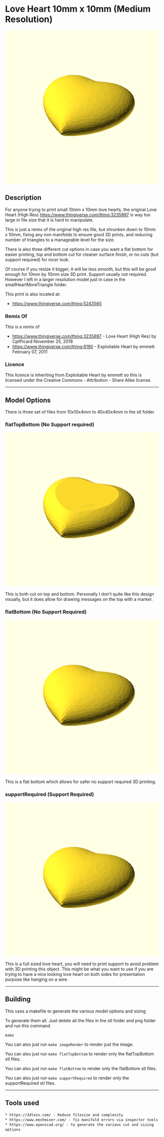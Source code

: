 # Love Heart 10mm x 10mm (Medium Resolution)

![full heart](./png/smallheart_supportRequired_10x10x4mm.png)

## Description

For anyone trying to print small 10mm x 10mm love hearts, the original Love Heart (High Res) https://www.thingiverse.com/thing:3235897 is way too large in file size that it is hard to manipulate.

This is just a remix of the original high res file, but shrunken down to 10mm x 10mm, fixing any non manifolds to ensure good 3D prints, and reducing number of triangles to a manageable level for the size.

There is also three different cut options in case you want a flat bottom for easier printing, top and bottom cut for cleaner surface finish, or no cuts (but support required) for nicer look.

Of course if you resize it bigger, it will be less smooth, but this will be good enough for 10mm by 10mm size 3D print. Support usually not required. However I left in a larger resolution model just in case in the smallHeartMoreTriangle folder.

This print is also located at:
- https://www.thingiverse.com/thing:5243565

### Remix Of

This is a remix of

- https://www.thingiverse.com/thing:3235897 - Love Heart (High Res) by CptPicard November 25, 2018
- https://www.thingiverse.com/thing:6190 - Exploitable Heart by emmett February 07, 2011

### Licence

This licence is inheriting from Exploitable Heart by emmett so this is licensed under the Creative Commons - Attribution - Share Alike license.

-------------------------------------------------------------------------------

## Model Options

There is three set of files from 10x10x4mm to 40x40x4mm in the stl folder

### flatTopBottom (No Support required)

![flat top and bottom](./png/smallheart_flatTopBottom_10x10x4mm.png)

This is both cut on top and bottom.
Personally I don't quite like this design visually, but it does allow for drawing messages on the top with a marker.

### flatBottom (No Support Required)

![flat bottom](./png/smallheart_flatBottom_10x10x4mm.png)

This is a flat bottom which allows for safer no support required 3D printing.

### supportRequired (Support Required)

![full heart](./png/smallheart_supportRequired_10x10x4mm.png)

This is a full sized love heart, you will need to print support to avoid problem with 3D printing this object.
This might be what you want to use if you are trying to have a nice looking love heart on both sides for presentation purpose like hanging on a wire.

--------------------------------------------------------------------------------

## Building

This uses a makefile to generate the various model options and sizing

To generate them all. Just delete all the files in the stl folder and png folder and run this command

```
make
```

You can also just run `make imageRender` to render just the image.

You can also just run `make flatTopBottom` to render only the flatTopBottom stl files.

You can also just run `make flatBottom` to render only the flatBottom stl files.

You can also just run `make supportRequired` to render only the supportRequired stl files.


--------------------------------------------------------------------------------

## Tools used

    * https://3dless.com/ - Reduce filesize and complexity
    * https://www.meshmixer.com/ - fix manifold errors via inspector tools
    * https://www.openscad.org/ - to generate the various cut and sizing options
